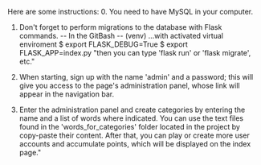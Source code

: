 Here are some instructions:
0. You need to have MySQL in your computer.
1. Don't forget to perform migrations to the database with Flask commands.
-- In the GitBash --
(venv) ...with activated virtual enviroment
$ export FLASK_DEBUG=True
$ export FLASK_APP=index.py
"then you can type 'flask run' or 'flask migrate', etc."

2. When starting, sign up with the name 'admin' and a password; this will give you access to the page's administration panel, whose link will appear in the navigation bar. 
3. Enter the administration panel and create categories by entering the name and a list of words where indicated. You can use the text files found in the 'words_for_categories' folder located in the project by copy-paste their content. 
After that, you can play or create more user accounts and accumulate points, which will be displayed on the index page."
